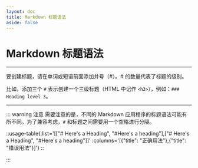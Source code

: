 ```yaml
---
layout: doc
title: Markdown 标题语法
aside: false
---
```

# Markdown 标题语法

----

要创建标题，请在单词或短语前面添加井号（#）。# 的数量代表了标题的级别。

比如，添加三个 `#` 表示创建一个三级标题（HTML 中记作 `<h3>`），例如：`### Heading level 3`。

<DemoBlock :list="[
  '# Heading level 1',
  '## Heading level 2',
  '### Heading level 3',
  '#### Heading level 4',
  '##### Heading level 5',
  '###### Heading level 6'
]" />

----

::: warning 注意
需要注意的是，不同的 Markdown 应用程序的标题语法可能有所不同。为了兼容考虑，`#` 和标题之间需要用一个空格进行分隔。

::usage-table{:list='[["# Here\'s a Heading", "#Here\'s a heading"],["# Here\'s a Heading", "#Here\'s a heading"]]' :columns='[{"title": "正确用法"},{"title": "错误用法"}]'}
::

:::
